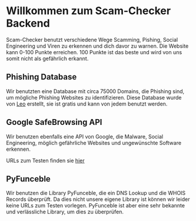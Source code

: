 # Willkommen zum Scam-Checker Backend

Scam-Checker benutzt verschiedene Wege Scamming, Pishing, Social Engineering und Viren zu erkennen und dich davor zu
warnen. Die Website kann 0-100 Punkte erreichen. 100 Punkte ist das beste und wird von uns somit nicht als gefährlich
erkannt.

## Phishing Database

Wir benutzten eine Database mit circa 75000 Domains, die Phishing sind, um mögliche Phishing Websites zu identifizieren.
Diese Database wurde von [Leo](https://github.com/Yuutokata/Pishing-Database) erstellt, sie ist gratis und kann von
jedem benutzt werden.

## Google SafeBrowsing API

Wir benutzen ebenfalls eine API von Google, die Malware, Social Engineering, möglich gefährliche Websites und
ungewünschte Software erkennen.

URLs zum Testen finden sie [hier](https://testsafebrowsing.appspot.com/)

## PyFunceble

Wir benutzen die Library PyFunceble, die ein DNS Lookup und die WHOIS Records überprüft. Da dies nicht unsere eigene
Library ist können wir leider keine URLs zum Testen vorlegen.
PyFunceble ist aber eine sehr bekannte und verlässliche Library, um dies zu überprüfen.